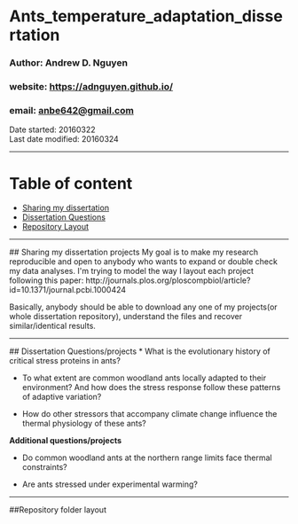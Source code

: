 # Ants_temperature_adaptation_dissertation   
### Author: Andrew D. Nguyen    
### website: https://adnguyen.github.io/    
### email: anbe642@gmail.com   
Date started: 20160322   
Last date modified: 20160324    

------

# Table of content
- [Sharing my dissertation](#id-section1)
- [Dissertation Questions](#id-section2)
- [Repository Layout](#id-section3)

 

------
<div id='id-section1'/>
## Sharing my dissertation projects     
My goal is to make my research reproducible and open to anybody who wants to expand or double check my data analyses. I'm trying to model the way I layout each project following this paper: http://journals.plos.org/ploscompbiol/article?id=10.1371/journal.pcbi.1000424

Basically, anybody should be able to download any one of my projects(or whole dissertation repository), understand the files and recover similar/identical results.     

------

<div id='id-section2'/>  
## Dissertation Questions/projects
* What is the evolutionary history of critical stress proteins in ants?    

* To what extent are common woodland ants locally adapted to their environment? And how does the stress response follow these patterns of adaptive variation?    

* How do other stressors that accompany climate change influence the thermal physiology of these ants?    

**Additional questions/projects**   
* Do common woodland ants at the northern range limits face thermal constraints?   

* Are ants stressed under experimental warming?   
 
------

<div id='id-section3'/>  
##Repository folder layout 

